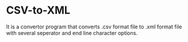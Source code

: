 # CSV-to-XML
It is a convertor program that converts .csv format file to .xml format file with several seperator and end line character options.
